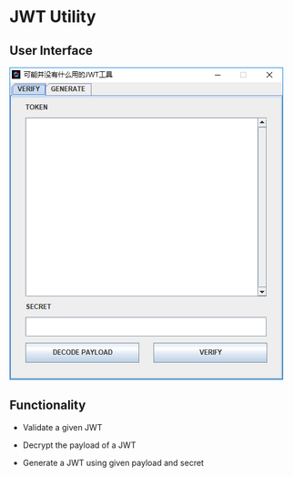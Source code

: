 # JWT Utility

## User Interface

![](./img/interface1.png)


## Functionality

* Validate a given JWT

* Decrypt the payload of a JWT

* Generate a JWT using given payload and secret
